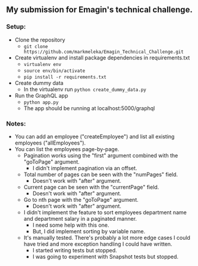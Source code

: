 ## My submission for Emagin's technical challenge.

### Setup:

 * Clone the repository  
 	* `git clone https://github.com/markmeleka/Emagin_Technical_Challenge.git`  
 * Create virtualenv and install package dependencies in requirements.txt  
 	* `virtualenv env`  
 	* `source env/bin/activate`  
 	* `pip install -r requirements.txt`  
 * Create dummy data  
 	* In the virtualenv run `python create_dummy_data.py`  
 * Run the GraphQL app  
 	* `python app.py`  
 	* The app should be running at localhost:5000/graphql  

### Notes:

 * You can add an employee ("createEmployee") and list all existing employees ("allEmployees").  
 * You can list the employees page-by-page.  
 	* Pagination works using the "first" argument combined with the "goToPage" argument.  
 		* I didn't implement pagination via an offset.  
 	* Total number of pages can be seen with the "numPages" field.  
 		* Doesn't work with "after" argument.  
 	* Current page can be seen with the "currentPage" field.  
 		* Doesn't work with "after" argument.  
 	* Go to nth page with the "goToPage" argument.  
 		* Doesn't work with "after" argument.  
 	* I didn't implement the feature to sort employees department name and department salary in a paginated manner.  
 		* I need some help with this one.  
 		* But, I did implement sorting by variable name.  
 	* It's manually tested. There's probably a lot more edge cases I could have tried and more exception handling I could have written.   
 		* I started writing tests but stopped.  
 		* I was going to experiment with Snapshot tests but stopped.  